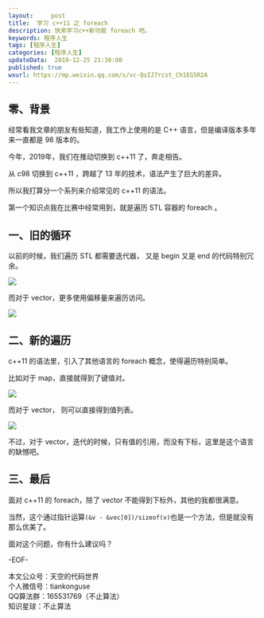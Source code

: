 ```yaml
---   
layout:     post  
title:  学习 c++11 之 foreach
description: 快来学习c++新功能 foreach 吧。    
keywords: 程序人生  
tags: [程序人生]    
categories: [程序人生]  
updateData:  2019-12-25 21:30:00  
published: true  
wxurl: https://mp.weixin.qq.com/s/vc-QsIJ7rcst_Ch1EG5R2A  
---  
```



## 零、背景  


经常看我文章的朋友有些知道，我工作上使用的是 C++ 语言，但是编译版本多年来一直都是 98 版本的。  


今年，2019年，我们在推动切换到 c++11 了，奔走相告。   


从 c98 切换到 c++11 ，跨越了 13 年的技术，语法产生了巨大的差异。  


所以我打算分一个系列来介绍常见的 c++11 的语法。  


第一个知识点我在比赛中经常用到，就是遍历 STL 容器的 foreach 。  


## 一、旧的循环  


以前的时候，我们遍历 STL 都需要迭代器， 又是 begin 又是 end 的代码特别冗余。  


![](//res2019.tiankonguse.com/images/2019/12/15/003.png)  


而对于 vector，更多使用偏移量来遍历访问。  


![](//res2019.tiankonguse.com/images/2019/12/15/001.png)  



## 二、新的遍历  


c++11 的语法里，引入了其他语言的 foreach 概念，使得遍历特别简单。  


比如对于 map，直接就得到了键值对。  


![](//res2019.tiankonguse.com/images/2019/12/15/004.png)  


而对于 vector， 则可以直接得到值列表。  


![](//res2019.tiankonguse.com/images/2019/12/15/002.png)  


不过，对于 vector，迭代的时候，只有值的引用，而没有下标，这里是这个语言的缺憾吧。  


## 三、最后  


面对 c++11 的 foreach，除了 vector 不能得到下标外，其他的我都很满意。  


当然，这个通过指针运算`(&v - &vec[0])/sizeof(v)`也是一个方法，但是就没有那么优美了。  


面对这个问题，你有什么建议吗？  


-EOF-  


本文公众号：天空的代码世界  
个人微信号：tiankonguse  
QQ算法群：165531769（不止算法）  
知识星球：不止算法  


